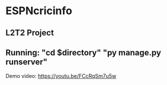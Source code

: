 # ESPNcricinfo
L2T2 Project
------------------------
Running:
"cd $directory"
"py manage.py runserver"
------------------------
Demo video: 
https://youtu.be/FCcRqSm7u5w
